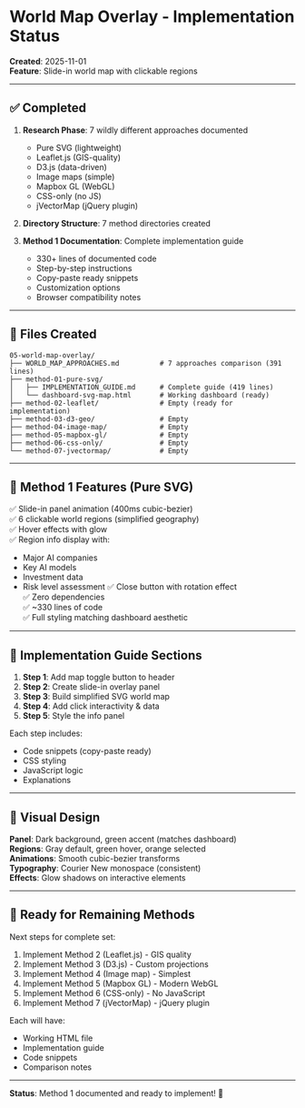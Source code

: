 # World Map Overlay - Implementation Status

**Created**: 2025-11-01  
**Feature**: Slide-in world map with clickable regions

---

## ✅ Completed

1. **Research Phase**: 7 wildly different approaches documented
   - Pure SVG (lightweight)
   - Leaflet.js (GIS-quality)
   - D3.js (data-driven)
   - Image maps (simple)
   - Mapbox GL (WebGL)
   - CSS-only (no JS)
   - jVectorMap (jQuery plugin)

2. **Directory Structure**: 7 method directories created

3. **Method 1 Documentation**: Complete implementation guide
   - 330+ lines of documented code
   - Step-by-step instructions
   - Copy-paste ready snippets
   - Customization options
   - Browser compatibility notes

---

## 📁 Files Created

```
05-world-map-overlay/
├── WORLD_MAP_APPROACHES.md          # 7 approaches comparison (391 lines)
├── method-01-pure-svg/
│   ├── IMPLEMENTATION_GUIDE.md      # Complete guide (419 lines)
│   └── dashboard-svg-map.html       # Working dashboard (ready)
├── method-02-leaflet/               # Empty (ready for implementation)
├── method-03-d3-geo/                # Empty
├── method-04-image-map/             # Empty
├── method-05-mapbox-gl/             # Empty
├── method-06-css-only/              # Empty
└── method-07-jvectormap/            # Empty
```

---

## 🎯 Method 1 Features (Pure SVG)

✅ Slide-in panel animation (400ms cubic-bezier)  
✅ 6 clickable world regions (simplified geography)  
✅ Hover effects with glow  
✅ Region info display with:
   - Major AI companies
   - Key AI models
   - Investment data
   - Risk level assessment
✅ Close button with rotation effect  
✅ Zero dependencies  
✅ ~330 lines of code  
✅ Full styling matching dashboard aesthetic  

---

## 📝 Implementation Guide Sections

1. **Step 1**: Add map toggle button to header
2. **Step 2**: Create slide-in overlay panel
3. **Step 3**: Build simplified SVG world map
4. **Step 4**: Add click interactivity & data
5. **Step 5**: Style the info panel

Each step includes:
- Code snippets (copy-paste ready)
- CSS styling
- JavaScript logic
- Explanations

---

## 🎨 Visual Design

**Panel**: Dark background, green accent (matches dashboard)  
**Regions**: Gray default, green hover, orange selected  
**Animations**: Smooth cubic-bezier transforms  
**Typography**: Courier New monospace (consistent)  
**Effects**: Glow shadows on interactive elements  

---

## 🔧 Ready for Remaining Methods

Next steps for complete set:
1. Implement Method 2 (Leaflet.js) - GIS quality
2. Implement Method 3 (D3.js) - Custom projections
3. Implement Method 4 (Image map) - Simplest
4. Implement Method 5 (Mapbox GL) - Modern WebGL
5. Implement Method 6 (CSS-only) - No JavaScript
6. Implement Method 7 (jVectorMap) - jQuery plugin

Each will have:
- Working HTML file
- Implementation guide
- Code snippets
- Comparison notes

---

**Status**: Method 1 documented and ready to implement! 🚀
